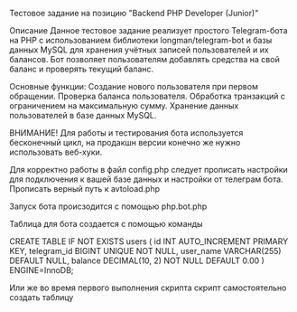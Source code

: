 Тестовое задание на позицию "Backend PHP Developer (Junior)"

Описание
Данное тестовое задание реализует простого Telegram-бота на PHP с использованием библиотеки longman/telegram-bot и базы данных MySQL для хранения учётных записей пользователей и их балансов. 
Бот позволяет пользователям добавлять средства на свой баланс и проверять текущий баланс.

Основные функции:
Создание нового пользователя при первом обращении.
Проверка баланса пользователя.
Обработка транзакций с ограничением на максимальную сумму.
Хранение данных пользователей в базе данных MySQL.

ВНИМАНИЕ!
Для работы и тестирования бота используется бесконечный цикл, на продакшн версии конечно же нужно использовать веб-хуки.

Для корректно работы в файл config.php следует прописать настройки для подключения к вашей базе данных и настройки от телеграм бота. Прописать верный путь к avtoload.php

Запуск бота происзодится с помощью php.bot.php

Таблица для бота создается с помощью команды

CREATE TABLE IF NOT EXISTS users (
    id INT AUTO_INCREMENT PRIMARY KEY,
    telegram_id BIGINT UNIQUE NOT NULL,
    user_name VARCHAR(255) DEFAULT NULL,
    balance DECIMAL(10, 2) NOT NULL DEFAULT 0.00
) ENGINE=InnoDB;

Или же во время первого выполнения скрипта скрипт самостоятельно создать таблицу
